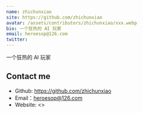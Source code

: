 ```yaml
---
name: zhichunxiao
site: https://github.com/zhichunxiao
avatar: /assets/contributors/zhichunxiao/xxx.webp
bio: 一个狂热的 AI 玩家
email: heroesop@126.com 
twitter: 
---
```


一个狂热的 AI 玩家

## Contact me

- Github: <https://github.com/zhichunxiao>
- Email：<heroesop@126.com>
- Website: <>
